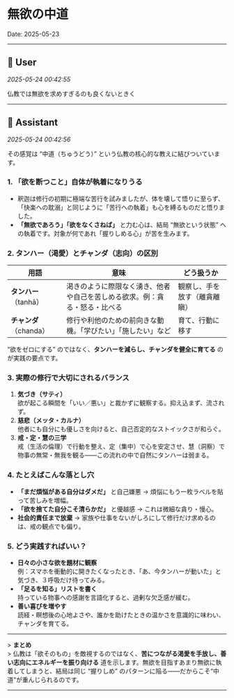 # 無欲の中道

Date: 2025-05-23

---

## 👤 User
*2025-05-24 00:42:55*

仏教では無欲を求めすぎるのも良くないときく

---

## 🤖 Assistant
*2025-05-24 00:42:56*

その感覚は “中道（ちゅうどう）” という仏教の核心的な教えに結びついています。

### 1. 「欲を断つこと」自体が執着になりうる
- 釈迦は修行の初期に極端な苦行を試みましたが、体を壊して悟りに至らず、「快楽への耽溺」と同じように「苦行への執着」も心を縛るものだと悟りました。  
- **「無欲であろう」「欲をなくさねば」** と力む心は、結局 “無欲という状態” への執着です。対象が何であれ「握りしめる心」が苦を生みます。

### 2. タンハー（渇愛）とチャンダ（志向）の区別
| 用語 | 意味 | どう扱うか |
|---|---|---|
| **タンハー**（tanhā） | 渇きのように際限なく湧き、他者や自己を苦しめる欲求。例：貪る・怒る・比べる | 観察し、手を放す（離貪離瞋） |
| **チャンダ**（chanda） | 修行や利他のための前向きな動機。「学びたい」「施したい」など | 育て、行動に移す |

“欲をゼロにする” のではなく、**タンハーを減らし、チャンダを健全に育てる** のが実践の要点です。

### 3. 実際の修行で大切にされるバランス
1. **気づき（サティ）**  
   欲が起こる瞬間を「いい／悪い」と裁かずに観察する。抑え込まず、流されず。
2. **慈悲（メッタ・カルナ）**  
   他者にも自分にも優しさを向けると、自己否定的なストイックさが和らぐ。
3. **戒・定・慧の三学**  
   戒（生活の倫理）で行動を整え、定（集中）で心を安定させ、慧（洞察）で物事の無常・無我を観る――この流れの中で自然にタンハーは弱まる。

### 4. たとえばこんな落とし穴
- **「まだ煩悩がある自分はダメだ」** と自己嫌悪 → 煩悩にもう一枚ラベルを貼って苦しみを増幅。  
- **「欲を捨てた自分こそ清らかだ」** と優越感 → これは微細な貪り・慢心。  
- **社会的責任まで放棄** → 家族や仕事をないがしろにして修行だけ求めるのは、戒の観点でも偏り。

### 5. どう実践すればいい？
- **日々の小さな欲を題材に観察**  
  例：スマホを衝動的に開きたくなったとき、「あ、今タンハーが動いた」と気づき、３呼吸だけ待ってみる。
- **「足るを知る」リストを書く**  
  持っている物事への感謝を言語化すると、過剰な欠乏感が緩む。
- **善い喜びを増やす**  
  読経・瞑想後の心地よさや、誰かを助けたときの温かさを意識的に味わい、チャンダを育てる。

---

&gt; **まとめ**  
&gt; 仏教は「欲そのもの」を敵視するのではなく、**苦につながる渇愛を手放し、善い志向にエネルギーを振り向ける** 道を示します。無欲を目指すあまり無欲に執着してしまうと、結局は同じ “握りしめ” のパターンに陥る――だからこそ“中道”が重んじられるのです。

---
